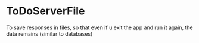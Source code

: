 # ToDoServerFile
To save responses in files, so that even if u exit the app and run it again, the data remains (similar to databases)
